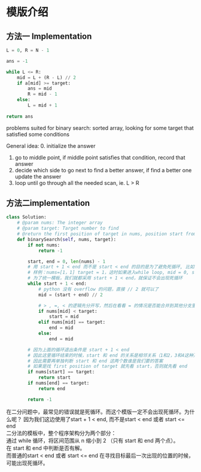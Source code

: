 # 模版介绍
## 方法一 Implementation
```Python
L = 0, R = N - 1

ans = -1

while L <= R:
	mid = L + (R - L) // 2
	if a[mid] >= target:
		ans = mid
		R = mid - 1
	else:
		L = mid + 1
		
return ans
```


problems suited for binary search: sorted array, looking for some target that satisfied some conditions

General idea: 
0. initialize the answer 
1. go to middle point, if middle point satisfies that condition, record that answer
2. decide which side to go next to find a better answer, if find a better one update the answer
3. loop until go through all the needed scan, ie. L > R

## 方法二implementation
```Python
class Solution:
    # @param nums: The integer array
    # @param target: Target number to find
    # @return the first position of target in nums, position start from 0 
    def binarySearch(self, nums, target):
        if not nums:
            return -1

        start, end = 0, len(nums) - 1
        # 用 start + 1 < end 而不是 start < end 的目的是为了避免死循环, 比如
        # 样例：nums=[1，1] target = 1，这时如果进入while loop, mid = 0, start 也还是0， 寻找区间没有移动，就会出现死循环，
        # 为了统一模板，我们就都采用 start + 1 < end，就保证不会出现死循环
        while start + 1 < end:
            # python 没有 overflow 的问题，直接 // 2 就可以了
            mid = (start + end) // 2

            # > , =, < 的逻辑先分开写，然后在看看 = 的情况是否能合并到其他分支里，偷懒写法，不容易出错
            if nums[mid] < target:
                start = mid
            elif nums[mid] == target:
                end = mid
            else: 
                end = mid

        # 因为上面的循环退出条件是 start + 1 < end
        # 因此这里循环结束的时候，start 和 end 的关系是相邻关系（1和2，3和4这种）
        # 因此需要再单独判断 start 和 end 这两个数谁是我们要的答案
        # 如果是找 first position of target 就先看 start，否则就先看 end
        if nums[start] == target:
            return start
        if nums[end] == target:
            return end

        return -1
```
在二分问题中，最常见的错误就是死循环。而这个模版一定不会出现死循环。为什么呢？
因为我们这边使用了start + 1 < end, 而不是start < end 或者 start <= end		
二分法的模板中，整个程序架构分为两个部分：		
通过 while 循环，将区间范围从 n 缩小到 2 （只有 start 和 end 两个点）。		
在 start 和 end 中判断是否有解。		
而普通的start < end 或者 start <= end 在寻找目标最后一次出现的位置的时候，可能出现死循环。		
